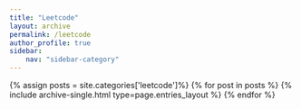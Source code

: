 ```yaml
---
title: "Leetcode"
layout: archive
permalink: /leetcode
author_profile: true
sidebar:
    nav: "sidebar-category"
---
```

{% assign posts = site.categories['leetcode']%}
{% for post in posts %}
  {% include archive-single.html type=page.entries_layout %}
{% endfor %}